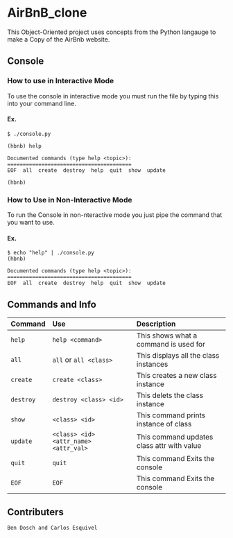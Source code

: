 # AirBnB_clone
This Object-Oriented project uses concepts from the Python langauge to make a Copy of the AirBnb website.
## Console

### How to use in Interactive Mode

To use the console in interactive mode you must run the file by typing this into your command line.

#### Ex.
```
$ ./console.py

(hbnb) help

Documented commands (type help <topic>):
========================================
EOF  all  create  destroy  help  quit  show  update

(hbnb) 
```

### How to Use in Non-Interactive Mode

To run the Console in non-nteractive mode you just pipe the command that you want to use.

#### Ex.
```
$ echo "help" | ./console.py
(hbnb)

Documented commands (type help <topic>):
========================================
EOF  all  create  destroy  help  quit  show  update
```

## Commands and Info

| Command      | Use | Description    |
| :---        |    :-----------   |         :--- |
| `help`      |  `help <command>`       | This shows what a command is used for   |
| `all`   | `all` or `all <class>` |  This displays all the class instances |
| `create`   | `create <class>` | This creates a new class instance  |
| `destroy`   | `destroy <class> <id>` | This delets the class instance |
| `show`   | `<class> <id>` | This command prints instance of class    |
| `update`  | `<class> <id> <attr_name> <attr_val>` | This command updates class attr with value     |
| `quit`   | `quit` | This command Exits the console       |
| `EOF`   | `EOF` | This command Exits the console     |

## Contributers

`Ben Dosch and Carlos Esquivel`

